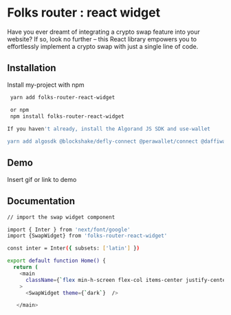 
# Folks router : react widget

Have you ever dreamt of integrating a crypto swap feature into your website? If so, look no further – this React library empowers you to effortlessly implement a crypto swap with just a single line of code.


## Installation

Install my-project with npm

```bash
 yarn add folks-router-react-widget

 or npm
 npm install folks-router-react-widget
 
If you haven't already, install the Algorand JS SDK and use-wallet

yarn add algosdk @blockshake/defly-connect @perawallet/connect @daffiwallet/connect  @txnlab/use-wallet

```
    
## Demo

Insert gif or link to demo


## Documentation


``` bash
// import the swap widget component

import { Inter } from 'next/font/google'
import {SwapWidget} from 'folks-router-react-widget'

const inter = Inter({ subsets: ['latin'] })

export default function Home() {
  return (
    <main
      className={`flex min-h-screen flex-col items-center justify-center  ${inter.className}`}
    >
      <SwapWidget theme={`dark`}  />

   </main>
 


```

